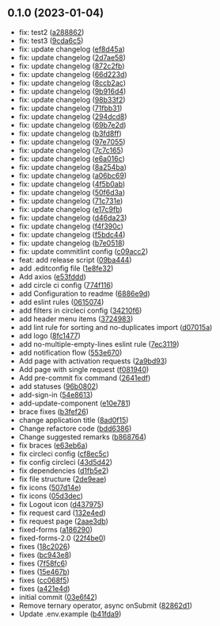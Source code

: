 ## 0.1.0 (2023-01-04)

* fix: test2 ([a288862](https://github.com/CHI-internship/admin-dashboard/commit/a288862))
* fix: test3 ([9cda6c5](https://github.com/CHI-internship/admin-dashboard/commit/9cda6c5))
* fix: update changelog ([ef8d45a](https://github.com/CHI-internship/admin-dashboard/commit/ef8d45a))
* fix: update changelog ([2d7ae58](https://github.com/CHI-internship/admin-dashboard/commit/2d7ae58))
* fix: update changelog ([872c2fb](https://github.com/CHI-internship/admin-dashboard/commit/872c2fb))
* fix: update changelog ([66d223d](https://github.com/CHI-internship/admin-dashboard/commit/66d223d))
* fix: update changelog ([8ccb2ac](https://github.com/CHI-internship/admin-dashboard/commit/8ccb2ac))
* fix: update changelog ([9b916d4](https://github.com/CHI-internship/admin-dashboard/commit/9b916d4))
* fix: update changelog ([98b33f2](https://github.com/CHI-internship/admin-dashboard/commit/98b33f2))
* fix: update changelog ([71fbb31](https://github.com/CHI-internship/admin-dashboard/commit/71fbb31))
* fix: update changelog ([294dcd8](https://github.com/CHI-internship/admin-dashboard/commit/294dcd8))
* fix: update changelog ([69b7e2d](https://github.com/CHI-internship/admin-dashboard/commit/69b7e2d))
* fix: update changelog ([b3fd8ff](https://github.com/CHI-internship/admin-dashboard/commit/b3fd8ff))
* fix: update changelog ([97e7055](https://github.com/CHI-internship/admin-dashboard/commit/97e7055))
* fix: update changelog ([7c7c165](https://github.com/CHI-internship/admin-dashboard/commit/7c7c165))
* fix: update changelog ([e6a016c](https://github.com/CHI-internship/admin-dashboard/commit/e6a016c))
* fix: update changelog ([8a254ba](https://github.com/CHI-internship/admin-dashboard/commit/8a254ba))
* fix: update changelog ([a06bc69](https://github.com/CHI-internship/admin-dashboard/commit/a06bc69))
* fix: update changelog ([4f5b0ab](https://github.com/CHI-internship/admin-dashboard/commit/4f5b0ab))
* fix: update changelog ([50f6d3a](https://github.com/CHI-internship/admin-dashboard/commit/50f6d3a))
* fix: update changelog ([71c731e](https://github.com/CHI-internship/admin-dashboard/commit/71c731e))
* fix: update changelog ([e17c9fb](https://github.com/CHI-internship/admin-dashboard/commit/e17c9fb))
* fix: update changelog ([d46da23](https://github.com/CHI-internship/admin-dashboard/commit/d46da23))
* fix: update changelog ([f4f390c](https://github.com/CHI-internship/admin-dashboard/commit/f4f390c))
* fix: update changelog ([f5bdc44](https://github.com/CHI-internship/admin-dashboard/commit/f5bdc44))
* fix: update changelog ([b7e0518](https://github.com/CHI-internship/admin-dashboard/commit/b7e0518))
* fix: update commitlint config ([c09acc2](https://github.com/CHI-internship/admin-dashboard/commit/c09acc2))
* feat: add release script ([09ba444](https://github.com/CHI-internship/admin-dashboard/commit/09ba444))
* add .editconfig file ([1e8fe32](https://github.com/CHI-internship/admin-dashboard/commit/1e8fe32))
* Add axios ([e53fddd](https://github.com/CHI-internship/admin-dashboard/commit/e53fddd))
* add circle ci config ([774f116](https://github.com/CHI-internship/admin-dashboard/commit/774f116))
* add Configuration to readme ([6886e9d](https://github.com/CHI-internship/admin-dashboard/commit/6886e9d))
* add eslint rules ([0615074](https://github.com/CHI-internship/admin-dashboard/commit/0615074))
* add filters in circleci config ([34210f6](https://github.com/CHI-internship/admin-dashboard/commit/34210f6))
* add header menu items ([3724983](https://github.com/CHI-internship/admin-dashboard/commit/3724983))
* add lint rule for sorting and no-duplicates import ([d07015a](https://github.com/CHI-internship/admin-dashboard/commit/d07015a))
* add logo ([8fc1477](https://github.com/CHI-internship/admin-dashboard/commit/8fc1477))
* add no-multiple-empty-lines eslint rule ([7ec3119](https://github.com/CHI-internship/admin-dashboard/commit/7ec3119))
* add notification flow ([553e670](https://github.com/CHI-internship/admin-dashboard/commit/553e670))
* Add page with activation requests ([2a9bd93](https://github.com/CHI-internship/admin-dashboard/commit/2a9bd93))
* Add page with single request ([f081940](https://github.com/CHI-internship/admin-dashboard/commit/f081940))
* Add pre-commit fix command ([2641edf](https://github.com/CHI-internship/admin-dashboard/commit/2641edf))
* add statuses ([96b0802](https://github.com/CHI-internship/admin-dashboard/commit/96b0802))
* add-sign-in ([54e8613](https://github.com/CHI-internship/admin-dashboard/commit/54e8613))
* add-update-component ([e10e781](https://github.com/CHI-internship/admin-dashboard/commit/e10e781))
* brace fixes ([b3fef26](https://github.com/CHI-internship/admin-dashboard/commit/b3fef26))
* change application title ([8ad0f15](https://github.com/CHI-internship/admin-dashboard/commit/8ad0f15))
* Change refactore code ([bdd6386](https://github.com/CHI-internship/admin-dashboard/commit/bdd6386))
* Change suggested remarks ([b868764](https://github.com/CHI-internship/admin-dashboard/commit/b868764))
* fix braces ([e63eb6a](https://github.com/CHI-internship/admin-dashboard/commit/e63eb6a))
* fix circleci config ([cf8ec5c](https://github.com/CHI-internship/admin-dashboard/commit/cf8ec5c))
* fix config circleci ([43d5d42](https://github.com/CHI-internship/admin-dashboard/commit/43d5d42))
* fix dependencies ([d1fb5e2](https://github.com/CHI-internship/admin-dashboard/commit/d1fb5e2))
* fix file structure ([2de9eae](https://github.com/CHI-internship/admin-dashboard/commit/2de9eae))
* fix icons ([507d14e](https://github.com/CHI-internship/admin-dashboard/commit/507d14e))
* fix icons ([05d3dec](https://github.com/CHI-internship/admin-dashboard/commit/05d3dec))
* fix Logout icon ([d437975](https://github.com/CHI-internship/admin-dashboard/commit/d437975))
* fix request card ([132e4ed](https://github.com/CHI-internship/admin-dashboard/commit/132e4ed))
* fix request page ([2aae3db](https://github.com/CHI-internship/admin-dashboard/commit/2aae3db))
* fixed-forms ([a186290](https://github.com/CHI-internship/admin-dashboard/commit/a186290))
* fixed-forms-2.0 ([22f4be0](https://github.com/CHI-internship/admin-dashboard/commit/22f4be0))
* fixes ([18c2026](https://github.com/CHI-internship/admin-dashboard/commit/18c2026))
* fixes ([bc943e8](https://github.com/CHI-internship/admin-dashboard/commit/bc943e8))
* fixes ([7f58fc6](https://github.com/CHI-internship/admin-dashboard/commit/7f58fc6))
* fixes ([15e467b](https://github.com/CHI-internship/admin-dashboard/commit/15e467b))
* fixes ([cc068f5](https://github.com/CHI-internship/admin-dashboard/commit/cc068f5))
* fixes ([a421e4d](https://github.com/CHI-internship/admin-dashboard/commit/a421e4d))
* initial commit ([03e6f42](https://github.com/CHI-internship/admin-dashboard/commit/03e6f42))
* Remove ternary operator, async onSubmit ([82862d1](https://github.com/CHI-internship/admin-dashboard/commit/82862d1))
* Update .env.example ([b41fda9](https://github.com/CHI-internship/admin-dashboard/commit/b41fda9))



